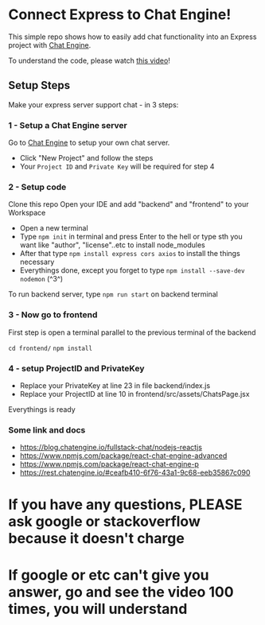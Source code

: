 # Connect Express to Chat Engine!

This simple repo shows how to easily add chat functionality into an Express project with [Chat Engine](https://chatengine.io).

To understand the code, please watch [this video](https://www.youtube.com/watch?v=Fzv-rgwcFKk)!

## Setup Steps

Make your express server support chat - in 3 steps:

### 1 - Setup a Chat Engine server

Go to [Chat Engine](https://chatengine.io) to setup your own chat server.

- Click "New Project" and follow the steps
- Your `Project ID` and `Private Key` will be required for step 4

### 2 - Setup code

Clone this repo
Open your IDE and add "backend" and "frontend" to your Workspace
- Open a new terminal
- Type ```npm init``` in terminal and press Enter to the hell or type sth you want like "author", "license"..etc to install node_modules
- After that type ```npm install express cors axios``` to install the things necessary
- Everythings done, except you forget to type ```npm install --save-dev nodemon``` (^3^)

To run backend server, type ```npm run start``` on backend terminal

### 3 - Now go to frontend
First step is open a terminal parallel to the previous terminal of the backend

```cd frontend/```
```npm install```

### 4 - setup ProjectID and PrivateKey

- Replace your PrivateKey at line 23 in file backend/index.js
- Replace your ProjectID at line 10 in frontend/src/assets/ChatsPage.jsx

Everythings is ready

### Some link and docs 

- https://blog.chatengine.io/fullstack-chat/nodejs-reactjs
- https://www.npmjs.com/package/react-chat-engine-advanced
- https://www.npmjs.com/package/react-chat-engine-p
- https://rest.chatengine.io/#ceafb410-6f76-43a1-9c68-eeb35867c090



# If you have any questions, PLEASE ask google or stackoverflow because it doesn't charge
# If google or etc can't give you answer, go and see the video 100 times, you will understand




